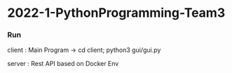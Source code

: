 # 2022-1-PythonProgramming-Team3

### Run
client : Main Program
-> cd client; python3 gui/gui.py

server : Rest API based on Docker Env
